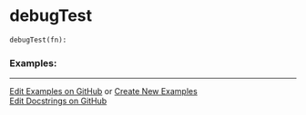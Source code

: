 # <a id="Peeves.TestUtils.debugTest">debugTest</a>

```python
debugTest(fn): 
```
 

### Examples: 


___

[Edit Examples on GitHub](https://github.com/McCoyGroup/References/edit/gh-pages/Documentation/examples/Peeves/TestUtils/debugTest.md) or 
[Create New Examples](https://github.com/McCoyGroup/References/new/gh-pages/?filename=Documentation/examples/Peeves/TestUtils/debugTest.md) <br/>
[Edit Docstrings on GitHub](https://github.com/McCoyGroup/Peeves/edit/master/TestUtils.py?message=Update%20Docs)